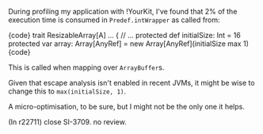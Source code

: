 During profiling my application with !YourKit, I've found that 2% of the execution time is consumed in `Predef.intWrapper` as called from:

{code}
trait ResizableArray[A] ... { 
  // ...
  protected def initialSize: Int = 16
  protected var array: Array[AnyRef] = new Array[AnyRef](initialSize max 1)
{code}

This is called when mapping over `ArrayBuffer`s.

Given that escape analysis isn't enabled in recent JVMs, it might be wise to change this to `max(initialSize, 1)`.

A micro-optimisation, to be sure, but I might not be the only one it helps.

(In r22711) close SI-3709. no review.
